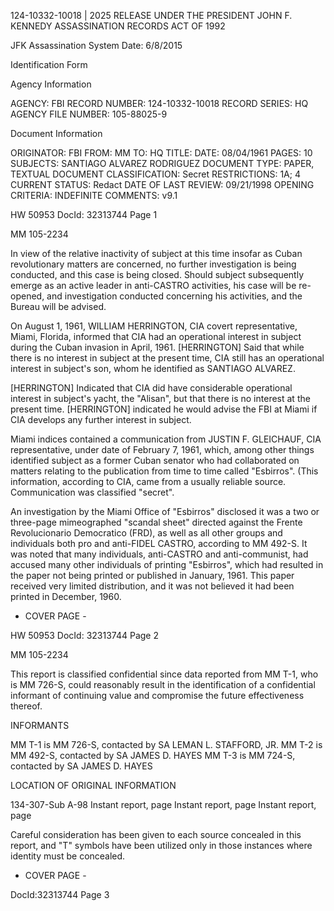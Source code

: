 124-10332-10018 | 2025 RELEASE UNDER THE PRESIDENT JOHN F. KENNEDY ASSASSINATION RECORDS ACT OF 1992

JFK Assassination System
Date: 6/8/2015

Identification Form

Agency Information

AGENCY: FBI
RECORD NUMBER: 124-10332-10018
RECORD SERIES: HQ
AGENCY FILE NUMBER: 105-88025-9

Document Information

ORIGINATOR: FBI
FROM: MM
TO: HQ
TITLE:
DATE: 08/04/1961
PAGES: 10
SUBJECTS: SANTIAGO ALVAREZ RODRIGUEZ
DOCUMENT TYPE: PAPER, TEXTUAL DOCUMENT
CLASSIFICATION: Secret
RESTRICTIONS: 1A; 4
CURRENT STATUS: Redact
DATE OF LAST REVIEW: 09/21/1998
OPENING CRITERIA: INDEFINITE
COMMENTS: v9.1

HW 50953 DocId: 32313744 Page 1

MM 105-2234

In view of the relative inactivity of subject at this time insofar as Cuban revolutionary matters are concerned, no further investigation is being conducted, and this case is being closed. Should subject subsequently emerge as an active leader in anti-CASTRO activities, his case will be re-opened, and investigation conducted concerning his activities, and the Bureau will be advised.

On August 1, 1961, WILLIAM HERRINGTON, CIA covert representative, Miami, Florida, informed that CIA had an operational interest in subject during the Cuban invasion in April, 1961. [HERRINGTON] Said that while there is no interest in subject at the present time, CIA still has an operational interest in subject's son, whom he identified as SANTIAGO ALVAREZ.

[HERRINGTON] Indicated that CIA did have considerable operational interest in subject's yacht, the "Alisan", but that there is no interest at the present time. [HERRINGTON] indicated he would advise the FBI at Miami if CIA develops any further interest in subject.

Miami indices contained a communication from JUSTIN F. GLEICHAUF, CIA representative, under date of February 7, 1961, which, among other things identified subject as a former Cuban senator who had collaborated on matters relating to the publication from time to time called "Esbirros". (This information, according to CIA, came from a usually reliable source. Communication was classified "secret".

An investigation by the Miami Office of "Esbirros" disclosed it was a two or three-page mimeographed "scandal sheet" directed against the Frente Revolucionario Democratico (FRD), as well as all other groups and individuals both pro and anti-FIDEL CASTRO, according to MM 492-S. It was noted that many individuals, anti-CASTRO and anti-communist, had accused many other individuals of printing "Esbirros", which had resulted in the paper not being printed or published in January, 1961. This paper received very limited distribution, and it was not believed it had been printed in December, 1960.

- COVER PAGE -

HW 50953 DocId: 32313744 Page 2

MM 105-2234

This report is classified confidential since data reported from MM T-1, who is MM 726-S, could reasonably result in the identification of a confidential informant of continuing value and compromise the future effectiveness thereof.

INFORMANTS

MM T-1 is MM 726-S, contacted by SA LEMAN L. STAFFORD, JR.
MM T-2 is MM 492-S, contacted by SA JAMES D. HAYES
MM T-3 is MM 724-S, contacted by SA JAMES D. HAYES

LOCATION OF ORIGINAL INFORMATION

134-307-Sub A-98
Instant report, page
Instant report, page
Instant report, page

Careful consideration has been given to each source concealed in this report, and "T" symbols have been utilized only in those instances where identity must be concealed.

- COVER PAGE -

DocId:32313744 Page 3
